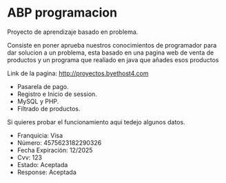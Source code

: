 # ABP programacion

Proyecto de aprendizaje basado en problema.

Consiste en poner aprueba nuestros conocimientos de programador para dar solucion a un problema, esta basado en una pagina web de venta de productos y un programa que realiado en java que añades esos productos

Link de la pagina: http://proyectos.byethost4.com

* Pasarela de pago.
* Registro e Inicio de session.
* MySQL y PHP.
* Filtrado de productos.

Si quieres probar el funcionamiento aqui tedejo algunos datos.
* Franquicia: Visa
* Número: 4575623182290326
* Fecha Expiración: 12/2025
* Cvv: 123
* Estado: Aceptada
* Response: Aceptada
